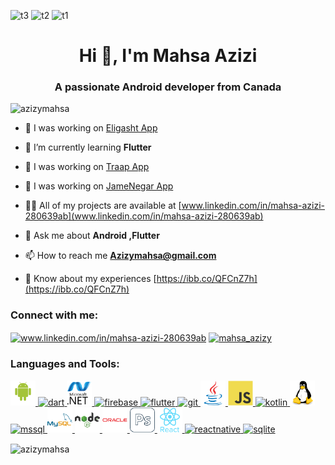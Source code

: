 ![t3](https://github.com/azizymahsa/tr2-android/assets/37101768/0c288809-eca3-4d9e-8839-c198c88b1913)
![t2](https://github.com/azizymahsa/tr2-android/assets/37101768/19fdfec0-4249-4269-b764-a5ec6d089460)
![t1](https://github.com/azizymahsa/tr2-android/assets/37101768/f26eba8a-e1e3-4554-a498-02954b59fac9)

<h1 align="center">Hi 👋, I'm Mahsa Azizi</h1>
<h3 align="center">A passionate Android developer from Canada</h3>

<p align="left"> <img src="https://komarev.com/ghpvc/?username=azizymahsa&label=Profile%20views&color=0e75b6&style=flat" alt="azizymahsa" /> </p>

- 🔭 I was working on [Eligasht App](https://play.google.com/store/apps/details?id=com.eligasht&hl=en_CA&gl=US)

- 🌱 I’m currently learning **Flutter**

- 👯 I was working on [Traap App](https://cafebazaar.ir/app/com.traap.traapapp)

- 🤝 I was working on [JameNegar App](https://ibb.co/n011jVk)

- 👨‍💻 All of my projects are available at [www.linkedin.com/in/mahsa-azizi-280639ab](www.linkedin.com/in/mahsa-azizi-280639ab)

- 💬 Ask me about **Android ,Flutter**

- 📫 How to reach me **Azizymahsa@gmail.com**

- 📄 Know about my experiences [https://ibb.co/QFCnZ7h](https://ibb.co/QFCnZ7h)

<h3 align="left">Connect with me:</h3>
<p align="left">
<a href="https://linkedin.com/in/www.linkedin.com/in/mahsa-azizi-280639ab" target="blank"><img align="center" src="https://raw.githubusercontent.com/rahuldkjain/github-profile-readme-generator/master/src/images/icons/Social/linked-in-alt.svg" alt="www.linkedin.com/in/mahsa-azizi-280639ab" height="30" width="40" /></a>
<a href="https://stackoverflow.com/users/mahsa_azizy" target="blank"><img align="center" src="https://raw.githubusercontent.com/rahuldkjain/github-profile-readme-generator/master/src/images/icons/Social/stack-overflow.svg" alt="mahsa_azizy" height="30" width="40" /></a>
</p>

<h3 align="left">Languages and Tools:</h3>
<p align="left"> <a href="https://developer.android.com" target="_blank" rel="noreferrer"> <img src="https://raw.githubusercontent.com/devicons/devicon/master/icons/android/android-original-wordmark.svg" alt="android" width="40" height="40"/> </a> <a href="https://dart.dev" target="_blank" rel="noreferrer"> <img src="https://www.vectorlogo.zone/logos/dartlang/dartlang-icon.svg" alt="dart" width="40" height="40"/> </a> <a href="https://dotnet.microsoft.com/" target="_blank" rel="noreferrer"> <img src="https://raw.githubusercontent.com/devicons/devicon/master/icons/dot-net/dot-net-original-wordmark.svg" alt="dotnet" width="40" height="40"/> </a> <a href="https://firebase.google.com/" target="_blank" rel="noreferrer"> <img src="https://www.vectorlogo.zone/logos/firebase/firebase-icon.svg" alt="firebase" width="40" height="40"/> </a> <a href="https://flutter.dev" target="_blank" rel="noreferrer"> <img src="https://www.vectorlogo.zone/logos/flutterio/flutterio-icon.svg" alt="flutter" width="40" height="40"/> </a> <a href="https://git-scm.com/" target="_blank" rel="noreferrer"> <img src="https://www.vectorlogo.zone/logos/git-scm/git-scm-icon.svg" alt="git" width="40" height="40"/> </a> <a href="https://www.java.com" target="_blank" rel="noreferrer"> <img src="https://raw.githubusercontent.com/devicons/devicon/master/icons/java/java-original.svg" alt="java" width="40" height="40"/> </a> <a href="https://developer.mozilla.org/en-US/docs/Web/JavaScript" target="_blank" rel="noreferrer"> <img src="https://raw.githubusercontent.com/devicons/devicon/master/icons/javascript/javascript-original.svg" alt="javascript" width="40" height="40"/> </a> <a href="https://kotlinlang.org" target="_blank" rel="noreferrer"> <img src="https://www.vectorlogo.zone/logos/kotlinlang/kotlinlang-icon.svg" alt="kotlin" width="40" height="40"/> </a> <a href="https://www.linux.org/" target="_blank" rel="noreferrer"> <img src="https://raw.githubusercontent.com/devicons/devicon/master/icons/linux/linux-original.svg" alt="linux" width="40" height="40"/> </a> <a href="https://www.microsoft.com/en-us/sql-server" target="_blank" rel="noreferrer"> <img src="https://www.svgrepo.com/show/303229/microsoft-sql-server-logo.svg" alt="mssql" width="40" height="40"/> </a> <a href="https://www.mysql.com/" target="_blank" rel="noreferrer"> <img src="https://raw.githubusercontent.com/devicons/devicon/master/icons/mysql/mysql-original-wordmark.svg" alt="mysql" width="40" height="40"/> </a> <a href="https://nodejs.org" target="_blank" rel="noreferrer"> <img src="https://raw.githubusercontent.com/devicons/devicon/master/icons/nodejs/nodejs-original-wordmark.svg" alt="nodejs" width="40" height="40"/> </a> <a href="https://www.oracle.com/" target="_blank" rel="noreferrer"> <img src="https://raw.githubusercontent.com/devicons/devicon/master/icons/oracle/oracle-original.svg" alt="oracle" width="40" height="40"/> </a> <a href="https://www.photoshop.com/en" target="_blank" rel="noreferrer"> <img src="https://raw.githubusercontent.com/devicons/devicon/master/icons/photoshop/photoshop-line.svg" alt="photoshop" width="40" height="40"/> </a> <a href="https://reactjs.org/" target="_blank" rel="noreferrer"> <img src="https://raw.githubusercontent.com/devicons/devicon/master/icons/react/react-original-wordmark.svg" alt="react" width="40" height="40"/> </a> <a href="https://reactnative.dev/" target="_blank" rel="noreferrer"> <img src="https://reactnative.dev/img/header_logo.svg" alt="reactnative" width="40" height="40"/> </a> <a href="https://www.sqlite.org/" target="_blank" rel="noreferrer"> <img src="https://www.vectorlogo.zone/logos/sqlite/sqlite-icon.svg" alt="sqlite" width="40" height="40"/> </a> </p>

<p><img align="center" src="https://github-readme-stats.vercel.app/api/top-langs?username=azizymahsa&show_icons=true&locale=en&layout=compact" alt="azizymahsa" /></p>

